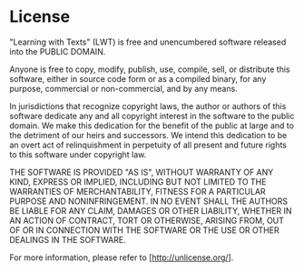 License
=======

"Learning with Texts" (LWT) is free and unencumbered software 
released into the PUBLIC DOMAIN.

Anyone is free to copy, modify, publish, use, compile, sell, or
distribute this software, either in source code form or as a
compiled binary, for any purpose, commercial or non-commercial,
and by any means.

In jurisdictions that recognize copyright laws, the author or
authors of this software dedicate any and all copyright
interest in the software to the public domain. We make this
dedication for the benefit of the public at large and to the 
detriment of our heirs and successors. We intend this 
dedication to be an overt act of relinquishment in perpetuity
of all present and future rights to this software under
copyright law.

THE SOFTWARE IS PROVIDED "AS IS", WITHOUT WARRANTY OF ANY KIND,
EXPRESS OR IMPLIED, INCLUDING BUT NOT LIMITED TO THE 
WARRANTIES OF MERCHANTABILITY, FITNESS FOR A PARTICULAR PURPOSE
AND NONINFRINGEMENT. IN NO EVENT SHALL THE AUTHORS BE LIABLE 
FOR ANY CLAIM, DAMAGES OR OTHER LIABILITY, WHETHER IN AN ACTION
OF CONTRACT, TORT OR OTHERWISE, ARISING FROM, OUT OF OR IN 
CONNECTION WITH THE SOFTWARE OR THE USE OR OTHER DEALINGS IN 
THE SOFTWARE.

For more information, please refer to [http://unlicense.org/].